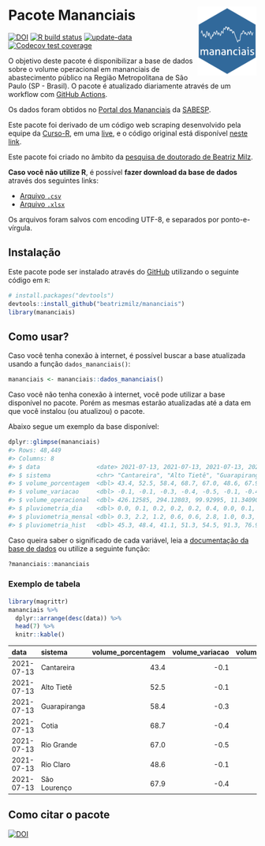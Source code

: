 
<!-- README.md is generated from README.Rmd. Please edit that file -->

# Pacote Mananciais <img src="man/figures/hexlogo.png" align="right" width = "120px"/>

<!-- badges: start -->

[![DOI](https://zenodo.org/badge/DOI/10.5281/zenodo.4733056.svg)](https://doi.org/10.5281/zenodo.4733056)
[![R build
status](https://github.com/beatrizmilz/mananciais/workflows/R-CMD-check/badge.svg)](https://github.com/beatrizmilz/mananciais/actions)
[![update-data](https://github.com/beatrizmilz/mananciais/actions/workflows/2-update_data.yaml/badge.svg)](https://github.com/beatrizmilz/mananciais/actions/workflows/2-update_data.yaml)
[![Codecov test
coverage](https://codecov.io/gh/beatrizmilz/mananciais/branch/master/graph/badge.svg)](https://codecov.io/gh/beatrizmilz/mananciais?branch=master)
<!-- badges: end -->

O objetivo deste pacote é disponibilizar a base de dados sobre o volume
operacional em mananciais de abastecimento público na Região
Metropolitana de São Paulo (SP - Brasil). O pacote é atualizado
diariamente através de um workflow com [GitHub
Actions](https://github.com/beatrizmilz/mananciais/actions).

Os dados foram obtidos no [Portal dos
Mananciais](http://mananciais.sabesp.com.br/Situacao) da
[SABESP](http://site.sabesp.com.br/site/Default.aspx).

Este pacote foi derivado de um código web scraping desenvolvido pela
equipe da [Curso-R](https://www.curso-r.com/), em uma
[live](https://youtu.be/jvZIxrMmOcQ), e o código original está
disponível [neste
link](https://github.com/curso-r/lives/blob/master/drafts/20200730_scraper_sabesp.R).

Este pacote foi criado no âmbito da [pesquisa de doutorado de Beatriz
Milz](https://beatrizmilz.github.io/tese/).

**Caso você não utilize R**, é possível **fazer download da base de
dados** através dos seguintes links:

  - [Arquivo
    `.csv`](https://github.com/beatrizmilz/mananciais/raw/master/inst/extdata/mananciais.csv)
  - [Arquivo
    `.xlsx`](https://github.com/beatrizmilz/mananciais/blob/master/inst/extdata/mananciais.xlsx?raw=true)

Os arquivos foram salvos com encoding UTF-8, e separados por
ponto-e-vírgula.

## Instalação

Este pacote pode ser instalado através do [GitHub](https://github.com/)
utilizando o seguinte código em `R`:

``` r
# install.packages("devtools")
devtools::install_github("beatrizmilz/mananciais")
library(mananciais)
```

## Como usar?

Caso você tenha conexão à internet, é possível buscar a base atualizada
usando a função `dados_mananciais()`:

``` r
mananciais <- mananciais::dados_mananciais() 
```

Caso você não tenha conexão à internet, você pode utilizar a base
disponível no pacote. Porém as mesmas estarão atualizadas até a data em
que você instalou (ou atualizou) o pacote.

Abaixo segue um exemplo da base disponível:

``` r
dplyr::glimpse(mananciais)
#> Rows: 48,449
#> Columns: 8
#> $ data                <date> 2021-07-13, 2021-07-13, 2021-07-13, 2021-07-13, 2…
#> $ sistema             <chr> "Cantareira", "Alto Tietê", "Guarapiranga", "Cotia…
#> $ volume_porcentagem  <dbl> 43.4, 52.5, 58.4, 68.7, 67.0, 48.6, 67.9, 43.5, 52…
#> $ volume_variacao     <dbl> -0.1, -0.1, -0.3, -0.4, -0.5, -0.1, -0.4, -0.1, -0…
#> $ volume_operacional  <dbl> 426.12585, 294.12803, 99.92995, 11.34090, 75.12523…
#> $ pluviometria_dia    <dbl> 0.0, 0.1, 0.2, 0.2, 0.2, 0.4, 0.0, 0.1, 0.2, 0.2, …
#> $ pluviometria_mensal <dbl> 0.3, 2.2, 1.2, 0.6, 0.6, 2.8, 1.0, 0.3, 2.1, 1.0, …
#> $ pluviometria_hist   <dbl> 45.3, 48.4, 41.1, 51.3, 54.5, 91.3, 76.9, 45.3, 48…
```

Caso queira saber o significado de cada variável, leia a [documentação
da base de
dados](https://beatrizmilz.github.io/mananciais/reference/mananciais.html)
ou utilize a seguinte função:

``` r
?mananciais::mananciais
```

### Exemplo de tabela

``` r
library(magrittr)
mananciais %>% 
  dplyr::arrange(desc(data)) %>% 
  head(7) %>%
  knitr::kable()
```

| data       | sistema      | volume\_porcentagem | volume\_variacao | volume\_operacional | pluviometria\_dia | pluviometria\_mensal | pluviometria\_hist |
| :--------- | :----------- | ------------------: | ---------------: | ------------------: | ----------------: | -------------------: | -----------------: |
| 2021-07-13 | Cantareira   |                43.4 |            \-0.1 |           426.12585 |               0.0 |                  0.3 |               45.3 |
| 2021-07-13 | Alto Tietê   |                52.5 |            \-0.1 |           294.12803 |               0.1 |                  2.2 |               48.4 |
| 2021-07-13 | Guarapiranga |                58.4 |            \-0.3 |            99.92995 |               0.2 |                  1.2 |               41.1 |
| 2021-07-13 | Cotia        |                68.7 |            \-0.4 |            11.34090 |               0.2 |                  0.6 |               51.3 |
| 2021-07-13 | Rio Grande   |                67.0 |            \-0.5 |            75.12523 |               0.2 |                  0.6 |               54.5 |
| 2021-07-13 | Rio Claro    |                48.6 |            \-0.1 |             6.64019 |               0.4 |                  2.8 |               91.3 |
| 2021-07-13 | São Lourenço |                67.9 |            \-0.4 |            60.29488 |               0.0 |                  1.0 |               76.9 |

## Como citar o pacote

[![DOI](https://zenodo.org/badge/DOI/10.5281/zenodo.4733056.svg)](https://doi.org/10.5281/zenodo.4733056)

